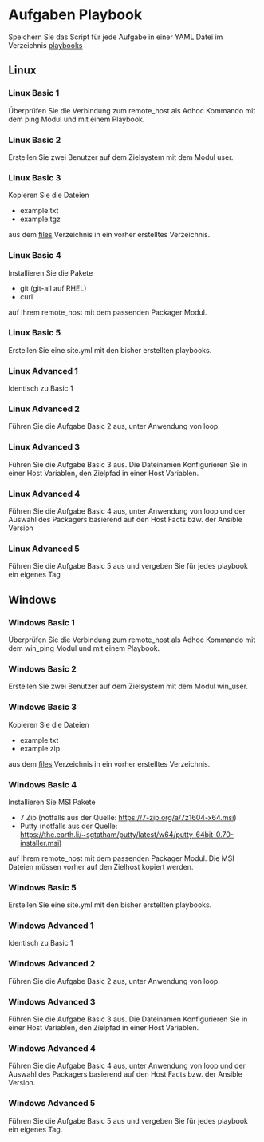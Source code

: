 # Aufgaben Playbook

Speichern Sie das Script für jede Aufgabe in einer YAML Datei im Verzeichnis [playbooks](../playbooks)

## Linux

### Linux Basic 1

Überprüfen Sie die Verbindung zum remote_host als Adhoc Kommando mit dem ping Modul und mit einem Playbook.

### Linux Basic 2

Erstellen Sie zwei Benutzer auf dem Zielsystem mit dem Modul user.

### Linux Basic 3

Kopieren Sie die Dateien

- example.txt
- example.tgz

aus dem [files](../files) Verzeichnis in ein vorher erstelltes Verzeichnis.

### Linux Basic 4

Installieren Sie die Pakete

- git (git-all auf RHEL)
- curl

auf Ihrem remote_host mit dem passenden Packager Modul.

### Linux Basic 5

Erstellen Sie eine site.yml mit den bisher erstellten playbooks.

### Linux Advanced 1

Identisch zu Basic 1

### Linux Advanced 2

Führen Sie die Aufgabe Basic 2 aus, unter Anwendung von loop.

### Linux Advanced 3

Führen Sie die Aufgabe Basic 3 aus. Die Dateinamen Konfigurieren Sie in einer Host Variablen, den Zielpfad in einer Host Variablen.

### Linux Advanced 4

Führen Sie die Aufgabe Basic 4 aus, unter Anwendung von loop und der Auswahl des
Packagers basierend auf den Host Facts bzw. der Ansible Version

### Linux Advanced 5

Führen Sie die Aufgabe Basic 5 aus und vergeben Sie für jedes playbook ein eigenes Tag

## Windows

### Windows Basic 1

Überprüfen Sie die Verbindung zum remote_host als Adhoc Kommando mit dem win_ping Modul und mit einem Playbook.

### Windows Basic 2

Erstellen Sie zwei Benutzer auf dem Zielsystem mit dem Modul win_user.

### Windows Basic 3

Kopieren Sie die Dateien

- example.txt
- example.zip

aus dem [files](../files) Verzeichnis in ein vorher erstelltes Verzeichnis.

### Windows Basic 4

Installieren Sie MSI Pakete

- 7 Zip (notfalls aus der Quelle: <https://7-zip.org/a/7z1604-x64.msi>)
- Putty (notfalls aus der Quelle: <https://the.earth.li/~sgtatham/putty/latest/w64/putty-64bit-0.70-installer.msi>)

auf Ihrem remote_host mit dem passenden Packager Modul. Die MSI Dateien müssen vorher auf den Zielhost kopiert werden.

### Windows Basic 5

Erstellen Sie eine site.yml mit den bisher erstellten playbooks.

### Windows Advanced 1

Identisch zu Basic 1

### Windows Advanced 2

Führen Sie die Aufgabe Basic 2 aus, unter Anwendung von loop.

### Windows Advanced 3

Führen Sie die Aufgabe Basic 3 aus. Die Dateinamen Konfigurieren Sie in einer Host Variablen, den Zielpfad in einer Host Variablen.

### Windows Advanced 4

Führen Sie die Aufgabe Basic 4 aus, unter Anwendung von loop und der Auswahl des
Packagers basierend auf den Host Facts bzw. der Ansible Version.

### Windows Advanced 5

Führen Sie die Aufgabe Basic 5 aus und vergeben Sie für jedes playbook ein eigenes Tag.
